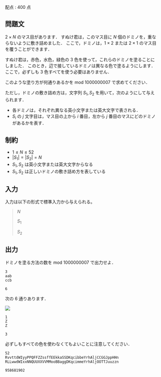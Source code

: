 配点 : $400$ 点

## 問題文

$2 \times N$ のマス目があります．
すぬけ君は，このマス目に $N$ 個のドミノを，重ならないように敷き詰めました．
ここで，ドミノは，$1 \times 2$ または $2 \times 1$ のマス目を覆うことができます．

すぬけ君は，赤色，水色，緑色の $3$ 色を使って，これらのドミノを塗ることにしました．
このとき，辺で接しているドミノは異なる色で塗るようにします．
ここで，必ずしも $3$ 色すべてを使う必要はありません．

このような塗り方が何通りあるかを mod $1000000007$ で求めてください．

ただし，ドミノの敷き詰め方は，文字列 $S_1, S_2$ を用いて，次のようにして与えられます．

- 各ドミノは，それぞれ異なる英小文字または英大文字で表される．
- $S_i$ の $j$ 文字目は，マス目の上から $i$ 番目，左から $j$ 番目のマスにどのドミノがあるかを表す．

## 制約

- $1 \leq N \leq 52$
- $|S_1| = |S_2| = N$
- $S_1, S_2$ は英小文字または英大文字からなる
- $S_1, S_2$ は正しいドミノの敷き詰め方を表している

## 入力

入力は以下の形式で標準入力から与えられる。

> $N$
> 
> $S_1$
> 
> $S_2$

## 出力

ドミノを塗る方法の数を mod $1000000007$ で出力せよ．

```input1
3
aab
ccb
```

```output1
6
```

次の $6$ 通りあります．

![](https://atcoder.jp/img/arc081/899673bd23529f4fb5e41c6e7d5bc372.png)

```input2
1
Z
Z
```

```output2
3
```

必ずしもすべての色を使わなくてもよいことに注意してください．

```input3
52
RvvttdWIyyPPQFFZZssffEEkkaSSDKqcibbeYrhAljCCGGJppHHn
RLLwwdWIxxNNQUUXXVVMMooBBaggDKqcimmeYrhAljOOTTJuuzzn
```

```output3
958681902
```